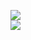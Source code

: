 [![](https://img.shields.io/badge/Made%20With-Github%20Spray-lightgrey.svg?style=for-the-badge&logo=github)](https://github.com/Annihil/github-spray#30159)  
[![](https://i.imgur.com/2DrTn0Z.gif)](https://github.com/Annihil/github-spray)